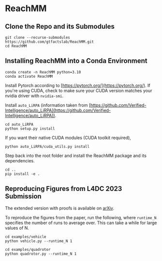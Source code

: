 # ReachMM
## Clone the Repo and its Submodules
```
git clone --recurse-submodules https://github.com/gtfactslab/ReachMM.git
cd ReachMM
```

## Installing ReachMM into a Conda Environment
```
conda create -n ReachMM python=3.10
conda activate ReachMM
```
Install Pytorch according to [https://pytorch.org/](https://pytorch.org/). If you're using CUDA, check to make sure your CUDA version matches your nvidia driver with `nvidia-smi`.

Install `auto_LiRPA` (information taken from [https://github.com/Verified-Intelligence/auto_LiRPA](https://github.com/Verified-Intelligence/auto_LiRPA)).
```
cd auto_LiRPA
python setup.py install
```
If you want their native CUDA modules (CUDA toolkit required),
```
python auto_LiRPA/cuda_utils.py install
```

Step back into the root folder and install the ReachMM package and its dependencies.
```
cd ..
pip install -e .
```

## Reproducing Figures from L4DC 2023 Submission

The extended version with proofs is available on [arXiv](https://arxiv.org/abs/2301.07912).

To reproduce the figures from the paper, run the following, where `runtime_N` specifies the number of runs to average over. This can take a while for large values of N.
```
cd examples/vehicle
python vehicle.py --runtime_N 1
```
```
cd examples/quadrotor
python quadrotor.py --runtime_N 1
```
